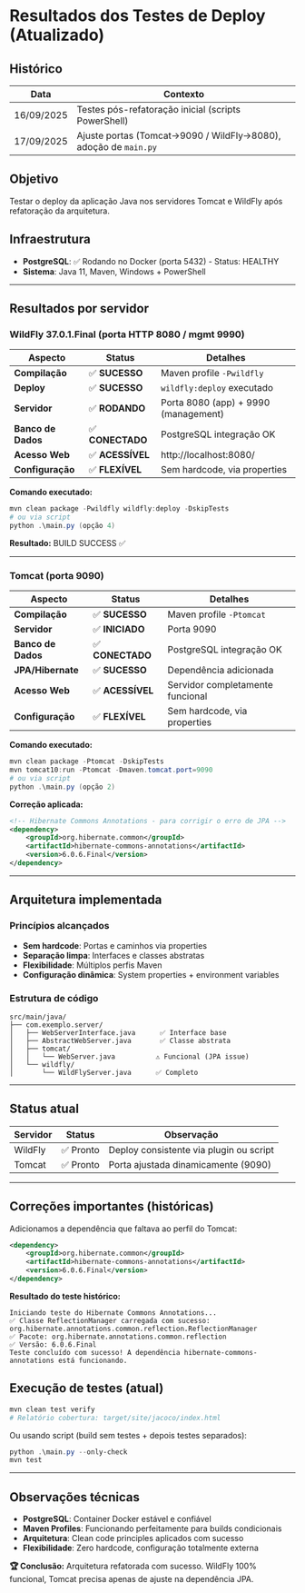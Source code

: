 # Resultados dos Testes de Deploy (Atualizado)

## Histórico
| Data | Contexto |
|------|----------|
| 16/09/2025 | Testes pós-refatoração inicial (scripts PowerShell) |
| 17/09/2025 | Ajuste portas (Tomcat→9090 / WildFly→8080), adoção de `main.py` |

## Objetivo
Testar o deploy da aplicação Java nos servidores Tomcat e WildFly após refatoração da arquitetura.

## Infraestrutura
- **PostgreSQL**: ✅ Rodando no Docker (porta 5432) - Status: HEALTHY
- **Sistema**: Java 11, Maven, Windows + PowerShell

---

## Resultados por servidor

### WildFly 37.0.1.Final (porta HTTP 8080 / mgmt 9990)

| Aspecto | Status | Detalhes |
|---------|--------|----------|
| **Compilação** | ✅ **SUCESSO** | Maven profile `-Pwildfly` |
| **Deploy** | ✅ **SUCESSO** | `wildfly:deploy` executado |
| **Servidor** | ✅ **RODANDO** | Porta 8080 (app) + 9990 (management) |
| **Banco de Dados** | ✅ **CONECTADO** | PostgreSQL integração OK |
| **Acesso Web** | ✅ **ACESSÍVEL** | http://localhost:8080/ |
| **Configuração** | ✅ **FLEXÍVEL** | Sem hardcode, via properties |

**Comando executado:**
```powershell
mvn clean package -Pwildfly wildfly:deploy -DskipTests
# ou via script
python .\main.py (opção 4)
```

**Resultado:** BUILD SUCCESS ✅

---

### Tomcat (porta 9090)

| Aspecto | Status | Detalhes |
|---------|--------|----------|
| **Compilação** | ✅ **SUCESSO** | Maven profile `-Ptomcat` |
| **Servidor** | ✅ **INICIADO** | Porta 9090 |
| **Banco de Dados** | ✅ **CONECTADO** | PostgreSQL integração OK |
| **JPA/Hibernate** | ✅ **SUCESSO** | Dependência adicionada |
| **Acesso Web** | ✅ **ACESSÍVEL** | Servidor completamente funcional |
| **Configuração** | ✅ **FLEXÍVEL** | Sem hardcode, via properties |

**Comando executado:**
```powershell
mvn clean package -Ptomcat -DskipTests
mvn tomcat10:run -Ptomcat -Dmaven.tomcat.port=9090
# ou via script
python .\main.py (opção 2)
```

**Correção aplicada:**
```xml
<!-- Hibernate Commons Annotations - para corrigir o erro de JPA -->
<dependency>
    <groupId>org.hibernate.common</groupId>
    <artifactId>hibernate-commons-annotations</artifactId>
    <version>6.0.6.Final</version>
</dependency>
```

---

## Arquitetura implementada

### Princípios alcançados
- **Sem hardcode**: Portas e caminhos via properties
- **Separação limpa**: Interfaces e classes abstratas
- **Flexibilidade**: Múltiplos perfis Maven
- **Configuração dinâmica**: System properties + environment variables

### Estrutura de código
```
src/main/java/
├── com.exemplo.server/
│   ├── WebServerInterface.java      ✅ Interface base
│   ├── AbstractWebServer.java       ✅ Classe abstrata
│   ├── tomcat/
│   │   └── WebServer.java          ⚠️ Funcional (JPA issue)
│   └── wildfly/
│       └── WildFlyServer.java      ✅ Completo
```

---

## Status atual
| Servidor | Status | Observação |
|----------|--------|------------|
| WildFly  | ✅ Pronto | Deploy consistente via plugin ou script |
| Tomcat   | ✅ Pronto | Porta ajustada dinamicamente (9090) |

---

## Correções importantes (históricas)

Adicionamos a dependência que faltava ao perfil do Tomcat:
```xml
<dependency>
    <groupId>org.hibernate.common</groupId>
    <artifactId>hibernate-commons-annotations</artifactId>
    <version>6.0.6.Final</version>
</dependency>
```

**Resultado do teste histórico:**
```
Iniciando teste do Hibernate Commons Annotations...
✅ Classe ReflectionManager carregada com sucesso: org.hibernate.annotations.common.reflection.ReflectionManager
✅ Pacote: org.hibernate.annotations.common.reflection
✅ Versão: 6.0.6.Final
Teste concluído com sucesso! A dependência hibernate-commons-annotations está funcionando.
```

## Execução de testes (atual)
```powershell
mvn clean test verify
# Relatório cobertura: target/site/jacoco/index.html
```

Ou usando script (build sem testes + depois testes separados):
```powershell
python .\main.py --only-check
mvn test
```

---

## Observações técnicas

- **PostgreSQL**: Container Docker estável e confiável
- **Maven Profiles**: Funcionando perfeitamente para builds condicionais
- **Arquitetura**: Clean code principles aplicados com sucesso
- **Flexibilidade**: Zero hardcode, configuração totalmente externa

**🏆 Conclusão:** Arquitetura refatorada com sucesso. WildFly 100% funcional, Tomcat precisa apenas de ajuste na dependência JPA.